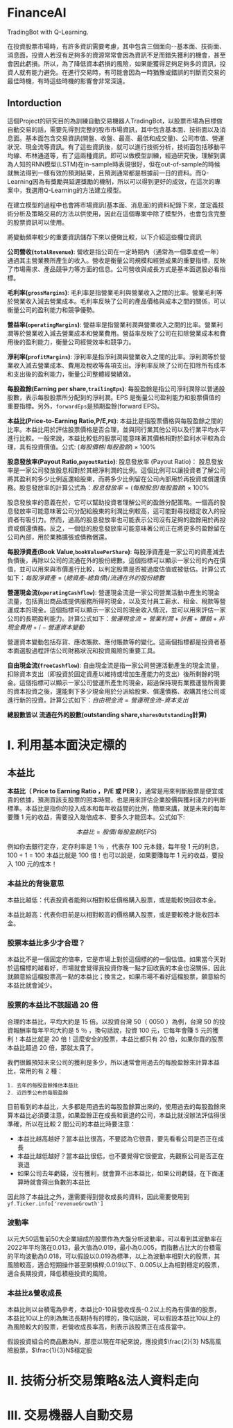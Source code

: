 # FinanceAI
TradingBot with Q-Learning.


在投資股票市場時，有許多資訊需要考慮，其中包含三個面向--基本面、技術面、消息面，投資人若沒有足夠多的資源常常會因為資訊不足而錯失獲利的機會，甚至會因此虧損。所以，為了降低資本虧損的風險，如果能獲得足夠足夠多的資訊，投資人就有能力避免。在進行交易時，有可能會因為一時猶豫或錯誤的判斷而交易的最佳時機，有時這些時機的影響會非常深遠。

## Intorduction
這個Project的研究目的為訓練自動交易機器人TradingBot，以股票市場為目標做自動交易的話，需要先得到完整的股市市場資訊，其中包含基本面、技術面以及消息面。基本面包含交易資訊(開盤、收盤、最高、最低和成交量)、公司市值、營運狀況、現金流等資訊。有了這些資訊後，就可以進行技術分析，技術面包括移動平均線、布林通道等，有了這兩種資訊，即可以做模型訓練，經過研究後，理解到廣為人知的RNN模型(LSTM)在in-sample時表現很好，但在out-of-sample的時候就無法得到一樣有效的預測結果，且預測通常都是根據前一日的資料。而Q-Learning因為有獎勵與延遲獎勵的機制，所以可以得到更好的成效，在這次的專案中，我選用Q-Learning的方法建立模型。

在建立模型的過程中也會將市場資訊(基本面、消息面)的資料紀錄下來，並定義技術分析及策略交易的方法以供使用，因此在這個專案中除了模型外，也會包含完整的股票資訊可以使用。

將變動頻率較少的重要資訊儲存下來以便做比較，以下介紹這些欄位資訊


**公司營收(`totalRevenue`)**:
營收是指公司在一定時期內（通常為一個季度或一年）通過其主營業務所產生的收入。營收是衡量公司規模和經營成果的重要指標，反映了市場需求、產品競爭力等方面的信息。公司營收與成長方式是基本面選股必看指標。

**毛利率(`grossMargins`)**:
毛利率是指營業毛利與營業收入之間的比率。營業毛利等於營業收入減去營業成本。毛利率反映了公司的產品價格與成本之間的關係，可以衡量公司的盈利能力和競爭優勢。

**營益率(`operatingMargins`)**:
營益率是指營業利潤與營業收入之間的比率。營業利潤等於營業收入減去營業成本和營業費用。營益率反映了公司在扣除營業成本和費用後的盈利能力，衡量公司經營效率和競爭力。

**淨利率(`profitMargins`)**:
淨利率是指淨利潤與營業收入之間的比率。淨利潤等於營業收入減去營業成本、費用及稅收等各項支出。淨利率反映了公司在扣除所有成本和支出後的盈利能力，衡量公司整體經營績效。

**每股盈餘(Earning per share,`trailingEps`)**:
每股盈餘是指公司淨利潤除以普通股股數，表示每股股票所分配到的淨利潤。EPS 是衡量公司盈利能力和股票價值的重要指標。另外，`forwardEps`是預期盈餘(forward EPS)。

**本益比(Price-to-Earning Ratio,P/E,`PE`)**: 
本益比是指股票價格與每股盈餘之間的比率。本益比用於評估股票價格是否合理，並與同行業其他公司以及行業平均水平進行比較。一般來說，本益比較低的股票可能意味著其價格相對於盈利水平較為合理，具有投資價值。公式: $(每股價格/每股盈餘)\times 100\%$

**股息發放率(Payout Ratio,`payoutRatio`)**:
股息發放率 (Payout Ratio)： 股息發放率是一家公司發放股息相對於其總淨利潤的比例。這個比例可以讓投資者了解公司將其盈利的多少比例返還給股東，而將多少比例留在公司內部用於再投資或償還債務。股息發放率的計算公式為：$股息發放率 = (每股股息 / 每股盈餘)\times 100\%$

股息發放率的意義在於，它可以幫助投資者理解公司的盈餘分配策略。一個高的股息發放率可能意味著公司分配給股東的利潤比例較高，這可能對尋找穩定收入的投資者有吸引力。然而，過高的股息發放率也可能表示公司沒有足夠的盈餘用於再投資或償還債務。反之，一個低的股息發放率可能意味著公司正在將更多的盈餘留在公司內部，用於業務擴張或債務償還。

**每股淨資產(Book Value,`bookValuePerShare`)**:
每股淨資產是一家公司的資產減去負債後，再除以公司的流通在外的股份總數。這個指標可以顯示一家公司的內在價值，並可以用來與市價進行比較，以判定股票是否被過度估值或被低估。計算公式如下：$每股淨資產 = (總資產 – 總負債) / 流通在外的股份總數$

**營運現金流(`operatingCashflow`)**:
營運現金流是一家公司營業活動中產生的現金流量，包括賣出商品或提供服務所得的現金，以及支付員工薪水、租金、稅款等營運成本的現金。這個指標可以顯示一家公司的現金收入情況，並可以用來評估一家公司的長期盈利能力。計算公式如下：$營運現金流 = 營業利潤 + 折舊 + 攤銷 + 非現金費用 +/- 營運資本變動$

營運資本變動包括存貨、應收賬款、應付賬款等的變化。這兩個指標都是投資者基本面選股過程評估公司財務狀況和投資風險的重要工具。

**自由現金流(`freeCashflow`)**:
自由現金流是指一家公司營運活動產生的現金流量，扣除資本支出（即投資於固定資產以維持或增加生產能力的支出）後所剩餘的現金。這個指標可以顯示一家公司營運所產生的現金，超過保持現有業務運營所需要的資本投資之後，還能剩下多少現金用於分派給股東、償還債務、收購其他公司或進行新的投資。計算公式如下：$自由現金流 = 營運現金流 – 資本支出$


**總股數皆以 流通在外的股數(outstanding share,`sharesOutstanding`計算)**

# I. 利用基本面決定標的 

## 本益比

**本益比（ Price to Earning Ratio ，P/E 或 PER ）**，通常是用來判斷股票是便宜或貴的依據，預測買該支股票的回本時間，也是用來評估企業股價與獲利淺力的判斷標準。本益比是指你的投入成本和每年收益間的比例，簡單來講，就是未來的每年要賺 1 元的收益，需要投入幾倍成本、要多久才能回本。公式如下:

$$本益比= 股價/每股盈餘(EPS)$$

例如你去銀行定存，定存利率是 1 ％ ，代表存 100 元本錢，每年發 1 元的利息，100 ÷ 1 = 100 本益比就是 100 倍！也可以說是，如果要賺每年 1 元的收益，要投入 100 元的成本！

### 本益比的背後意思
本益比越低：代表投資者能夠以相對較低價格購入股票，或是能較快回收本金。

本益比越高：代表你目前是以相對較高的價格購入股票，或是要較晚才能收回本金。

### 股票本益比多少才合理？
本益比不是一個固定的倍率，它是市場上對於這個標的的一個估值。如果當今天對於這檔標的越看好，市場就會覺得我投資你晚一點才回收我的本金也沒關係，因此就願意給這檔股票高一點的本益比；換言之，如果市場不看好這檔股票，願意給的本益比就會減少。

### 股票的本益比不該超過 20 倍
合理的本益比，平均大約是 15 倍。以投資台灣 50（ 0050 ）為例，台灣 50 的投資報酬率每年平均大約是 5 ％ ，換句話說，投資 100 元，它每年會賺 5 元的獲利！本益比就是 20 倍！這麼安全的股票，本益比都只有 20 倍，如果你買的股票本益比超過 20 倍，那就太貴了。

我們很難預知未來公司的獲利是多少，所以通常會用過去的每股盈餘來計算本益比，常用的有 2 種：

    1. 去年的每股盈餘推估本益比
    2. 近四季公布的每股盈餘
    
目前看到的本益比，大多都是用過去的每股盈餘算出來的，使用過去的每股盈餘來算本益比必須要注意，如果盈餘正在成長和衰退的公司，本益比就沒辦法評估得很準確，所以在比較 2 間公司的本益比時要注意：

* 本益比越高越好？當本益比很高，不要認為它很貴，要先看看公司是否正在成長
* 本益比越低越好？當本益比很低，也不要覺得它很便宜，先觀察公司是否正在衰退
* 如果公司去年虧錢，沒有獲利，就會算不出本益比，如果公司虧錢，在下面運算時就會得出負數的本益比

因此除了本益比之外，還需要得到營收成長的資料，因此需要使用到 `yf.Ticker.info['revenueGrowth']`


### 波動率
以元大50這隻前50大企業組成的股票作為大盤分析波動率，可以看到其波動率在2022年平均落在0.013，最大值為0.019，最小為0.005，而指數占比大的台積電的平均波動為0.018，可以假設以0.019為標準，以上為波動率相對大的股票，其風險較高，適合短期操作甚至開槓桿;0.019以下、0.005以上為相對穩定的股票，適合長期投資，降低積極投資的風險。

### 本益比&營收成長
本益比則以台積電為參考，本益比0-10且營收成長-0.2以上的為有價值的股票，本益比10以上的則為無法長期持有的標的，換句話說，可以假設本益比10以上的為風險較大的股票，若營收成長率高，則表示該股票正在成長當中。



假設投資組合的商品數為N，那麼以現在年紀來說，應投資$\frac{2}{3} N$高風險股票，$\frac{1}{3}N$穩定股



# II. 技術分析交易策略&法人資料走向



# III. 交易機器人自動交易